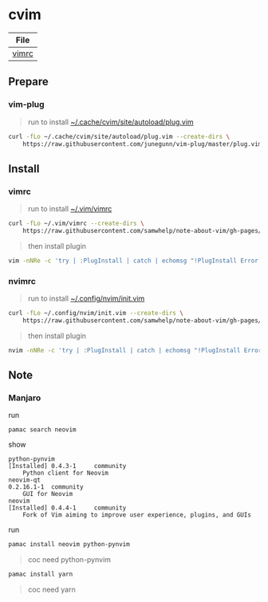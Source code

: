 # cvim

| File |
| --- |
| [vimrc](https://github.com/samwhelp/note-about-vim/blob/gh-pages/_demo/prototype/cvim/vimrc) |


## Prepare

### vim-plug

> run to install [~/.cache/cvim/site/autoload/plug.vim](https://github.com/junegunn/vim-plug/blob/master/plug.vim)

``` sh
curl -fLo ~/.cache/cvim/site/autoload/plug.vim --create-dirs \
    https://raw.githubusercontent.com/junegunn/vim-plug/master/plug.vim
```


## Install

### vimrc

> run to install [~/.vim/vimrc](vimrc)

``` sh
curl -fLo ~/.vim/vimrc --create-dirs \
    https://raw.githubusercontent.com/samwhelp/note-about-vim/gh-pages/_demo/prototype/cvim/vimrc
```

> then install plugin

``` sh
vim -nNRe -c 'try | :PlugInstall | catch | echomsg "!PlugInstall Error!" | finally | :qa! | endtry'
```

### nvimrc

> run to install [~/.config/nvim/init.vim](vimrc)

``` sh
curl -fLo ~/.config/nvim/init.vim --create-dirs \
    https://raw.githubusercontent.com/samwhelp/note-about-vim/gh-pages/_demo/prototype/cvim/vimrc
```

> then install plugin

``` sh
nvim -nNRe -c 'try | :PlugInstall | catch | echomsg "!PlugInstall Error!" | finally | :qa! | endtry'
```








## Note

### Manjaro

run

```
pamac search neovim
```

show

```
python-pynvim                                                                                                   [Installed] 0.4.3-1     community 
    Python client for Neovim
neovim-qt                                                                                                                   0.2.16.1-1  community 
    GUI for Neovim
neovim                                                                                                          [Installed] 0.4.4-1     community 
    Fork of Vim aiming to improve user experience, plugins, and GUIs
```

run

``` sh
pamac install neovim python-pynvim
```

> coc need python-pynvim


``` sh
pamac install yarn
```

> coc need yarn

